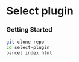 # Select plugin

### Getting Started

```bash
git clone repo
cd select-plugin
parcel index.html
```
